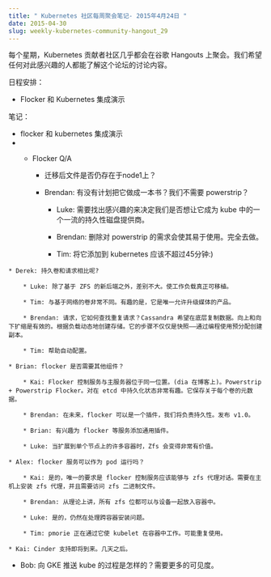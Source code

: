 ```yaml
---
title: " Kubernetes 社区每周聚会笔记- 2015年4月24日 "
date: 2015-04-30
slug: weekly-kubernetes-community-hangout_29
---
```


<!--
---
title: " Weekly Kubernetes Community Hangout Notes - April 24 2015 "
date: 2015-04-30
slug: weekly-kubernetes-community-hangout_29
url: /zh-cn/blog/2015/04/Weekly-Kubernetes-Community-Hangout_29
---

-->

<!--
Every week the Kubernetes contributing community meet virtually over Google Hangouts. We want anyone who's interested to know what's discussed in this forum.
-->
每个星期，Kubernetes 贡献者社区几乎都会在谷歌 Hangouts 上聚会。我们希望任何对此感兴趣的人都能了解这个论坛的讨论内容。

<!--
Agenda:

* Flocker and Kubernetes integration demo

-->
日程安排：

* Flocker 和 Kubernetes 集成演示

<!--
Notes:

* flocker and kubernetes integration demo
* * Flocker Q/A

    * Does the file still exists on node1 after migration?

    * Brendan: Any plan this to make it a volume? So we don't need powerstrip?

        * Luke:  Need to figure out interest to decide if we want to make it a first-class persistent disk provider in kube.

        * Brendan: Removing need for powerstrip would make it simple to use. Totally go for it.

        * Tim: Should take no more than 45 minutes to add it to kubernetes:)

-->
笔记：

* flocker 和 kubernetes 集成演示
* * Flocker Q/A

    * 迁移后文件是否仍存在于node1上？

    * Brendan: 有没有计划把它做成一本书？我们不需要 powerstrip？

        * Luke:  需要找出感兴趣的来决定我们是否想让它成为 kube 中的一个一流的持久性磁盘提供商。

        * Brendan: 删除对 powerstrip 的需求会使其易于使用。完全去做。

        * Tim: 将它添加到 kubernetes 应该不超过45分钟:)

<!--

    * Derek: Contrast this with persistent volumes and claims?

        * Luke: Not much difference, except for the novel ZFS based backend. Makes workloads really portable.

        * Tim: very different than network-based volumes. Its interesting that it is the only offering that allows upgrading media.

        * Brendan: claims, how does it look for replicated claims? eg Cassandra wants to have replicated data underneath. It would be efficient to scale up and down. Create storage on the fly based on load dynamically. Its step beyond taking snapshots - programmatically creating replicas with preallocation.

        * Tim: helps with auto-provisioning.

-->

    * Derek: 持久卷和请求相比呢?

        * Luke: 除了基于 ZFS 的新后端之外，差别不大。使工作负载真正可移植。

        * Tim: 与基于网络的卷非常不同。有趣的是，它是唯一允许升级媒体的产品。

        * Brendan: 请求，它如何查找重复请求？Cassandra 希望在底层复制数据。向上和向下扩缩是有效的。根据负载动态地创建存储。它的步骤不仅仅是快照——通过编程使用预分配创建副本。

        * Tim: 帮助自动配置。

<!--

    * Brian: Does flocker requires any other component?

        * Kai: Flocker control service co-located with the master.  (dia on blog post). Powerstrip + Powerstrip Flocker. Very interested in mpersisting state in etcd. It keeps metadata about each volume.

        * Brendan: In future, flocker can be a plugin and we'll take care of persistence. Post v1.0.

        * Brian: Interested in adding generic plugin for services like flocker.

        * Luke: Zfs can become really valuable when scaling to lot of containers on a single node.

-->

    * Brian: flocker 是否需要其他组件？

        * Kai: Flocker 控制服务与主服务器位于同一位置。(dia 在博客上)。Powerstrip + Powerstrip Flocker。对在 etcd 中持久化状态非常有趣。它保存关于每个卷的元数据。

        * Brendan: 在未来，flocker 可以是一个插件，我们将负责持久性。发布 v1.0。

        * Brian: 有兴趣为 flocker 等服务添加通用插件。

        * Luke: 当扩展到单个节点上的许多容器时，Zfs 会变得非常有价值。

<!--

    * Alex: Can flocker service can be run as a pod?

        * Kai: Yes, only requirement is the flocker control service should be able to talk to zfs agent. zfs agent needs to be installed on the host and zfs binaries need to be accessible.

        * Brendan: In theory, all zfs bits can be put it into a container with devices.

        * Luke: Yes, still working through cross-container mounting issue.

        * Tim: pmorie is working through it to make kubelet work in a container. Possible re-use.

    * Kai: Cinder support is coming. Few days away.
* Bob: What's the process of pushing kube to GKE? Need more visibility for confidence.

-->

    * Alex: flocker 服务可以作为 pod 运行吗？

        * Kai: 是的，唯一的要求是 flocker 控制服务应该能够与 zfs 代理对话。需要在主机上安装 zfs 代理，并且需要访问 zfs 二进制文件。

        * Brendan: 从理论上讲，所有 zfs 位都可以与设备一起放入容器中。

        * Luke: 是的，仍然在处理跨容器安装问题。

        * Tim: pmorie 正在通过它使 kubelet 在容器中工作。可能重复使用。

    * Kai: Cinder 支持即将到来。几天之后。
* Bob: 向 GKE 推送 kube 的过程是怎样的？需要更多的可见度。



